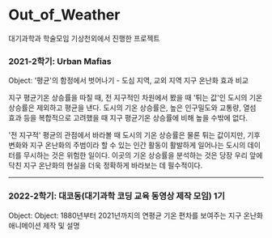 # Out_of_Weather
대기과학과 학술모임 기상천외에서 진행한 프로젝트

### 2021-2학기: Urban Mafias
Object: '평균'의 함정에서 벗어나기 - 도심 지역, 교외 지역 지구 온난화 효과 비교

 지구 평균기온 상승률을 따질 때, 전 지구적인 차원에서 봤을 때 '튀는 값'인 도시의 기온 상승률은 제외하고 평균을 낸다. 도시의 기온 상승률은, 높은 인구밀도와 교통량, 열섬 효과 등을 복합적으로 고려했을 때 지구 평균기온 상승률에 비해 높을 수밖에 없다.

 '전 지구적' 평균의 관점에서 바라볼 때 도시의 기온 상승률은 물론 튀는 값이지만, 기후변화와 지구 온난화의 주범이라 할 수 있는 인간 활동이 활발하게 일어나는 도시의 데이터를 무시하는 것은 위험한 일이다. 이곳의 기온 상승률을 분석하는 것은 당장 우리 앞에 닥친 지구 온난화의 현실을 더욱 정확하게 바라보는 데 필수적이다.

***

### 2022-2학기: 대코동(대기과학 코딩 교육 동영상 제작 모임) 1기
Object: Object: 1880년부터 2021년까지의 연평균 기온 편차를 보여주는 지구 온난화 애니메이션 제작 및 설명
